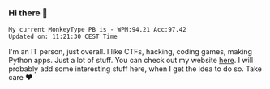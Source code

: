### Hi there 👋
<!-- PB START -->
```
My current MonkeyType PB is - WPM:94.21 Acc:97.42
Updated on: 11:21:30 CEST Time
```
<!-- PB END -->
I'm an IT person, just overall. I like CTFs, hacking, coding games, making Python apps. Just a lot of stuff.
You can check out my website [here](https://skill3472.github.io/).
I will probably add some interesting stuff here, when I get the idea to do so. Take care ❤️

